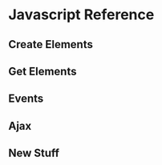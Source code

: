 # Javascript Reference

## Create Elements


## Get Elements 


## Events


## Ajax 


## New Stuff

[home]:#javascript-reference